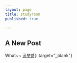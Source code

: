 ```yaml
---
layout: page
title: studyroom
published: true

---
```


## A New Post
What~~
[공부방](https://time-timer.netlify.app/time-timer.html){: target="_blank"}
